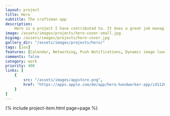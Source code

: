 ```yaml
---
layout: project
title: Hero
subtitle: The craftsman app
description:
    Hero is a project I have contributed to. It does a great job managing building site documentation, customer and projects. It makes it easy to log time for different tasks, upload photos, assign projects to employees, preview appointments, etc.
image: /assets/images/projects/hero-cover-small.jpg
bigimg: /assets/images/projects/hero-cover.jpg
gallery_dir: "/assets/images/projects/hero/"
tags: [ios]
features: [Calendar, Networking, Push Notifications, Dynamic image loading]
comments: false
category: work
priority: 406
links: [
    {
        src: "/assets/images/appstore.png",
        href: "https://apps.apple.com/de/app/hero-handwerker-app/id1126062151"
    }
]
---
```


{% include project-item.html page=page %}